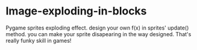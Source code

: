 # Image-exploding-in-blocks
Pygame sprites exploding effect.
    design your own f(x) in sprites' update() method.
    you can make your sprite disapearing in the way designed.
That's really funky skill in games!
